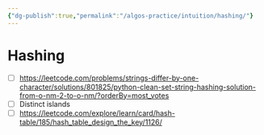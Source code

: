 ```yaml
---
{"dg-publish":true,"permalink":"/algos-practice/intuition/hashing/"}
---
```


# Hashing
- [ ] https://leetcode.com/problems/strings-differ-by-one-character/solutions/801825/python-clean-set-string-hashing-solution-from-o-nm-2-to-o-nm/?orderBy=most_votes
- [ ] Distinct islands
- [ ]  https://leetcode.com/explore/learn/card/hash-table/185/hash_table_design_the_key/1126/